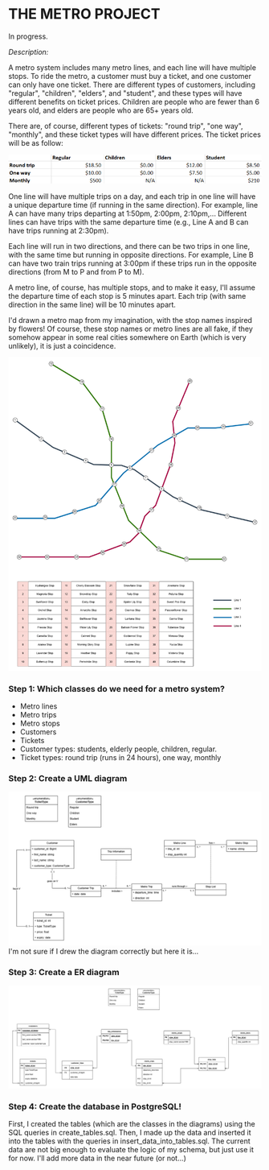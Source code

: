 # THE METRO PROJECT

In progress.

*Description:*

A metro system includes many metro lines, and each line will have multiple stops. To ride the metro, a customer must buy a ticket, and one customer can only have one ticket. There are different types of customers, including "regular", "children", "elders", and "student", and these types will have different benefits on ticket prices. Children are people who are fewer than 6 years old, and elders are people who are 65+ years old. 

There are, of course, different types of tickets: "round trip", "one way", "monthly", and these ticket types will have different prices. 
The ticket prices will be as follow: 

![alt text](ticket_prices.png)

One line will have multiple trips on a day, and each trip in one line will have a unique departure time (if running in the same direction). For example, line A can have many trips departing at 1:50pm, 2:00pm, 2:10pm,... Different lines can have trips with the same departure time (e.g., Line A and B can have trips running at 2:30pm). 

Each line will run in two directions, and there can be two trips in one line, with the same time but running in opposite directions. For example, Line B can have two train trips running at 3:00pm if these trips run in the opposite directions (from M to P and from P to M). 

A metro line, of course, has multiple stops, and to make it easy, I'll assume the departure time of each stop is 5 minutes apart. Each trip (with same direction in the same line) will be 10 minutes apart. 

I'd drawn a metro map from my imagination, with the stop names inspired by flowers! Of course, these stop names or metro lines are all fake, if they somehow appear in some real cities somewhere on Earth (which is very unlikely), it is just a coincidence.

![alt text](metro_project-metro-map.png)


### Step 1: Which classes do we need for a metro system?
- Metro lines
- Metro trips
- Metro stops
- Customers
- Tickets
- Customer types: students, elderly people, children, regular. 
- Ticket types: round trip (runs in 24 hours), one way, monthly

### Step 2: Create a UML diagram
![alt text](metro_project-UML.png)
I'm not sure if I drew the diagram correctly but here it is...

### Step 3: Create a ER diagram
![alt text](metro_project-ER.png)

### Step 4: Create the database in PostgreSQL! 
First, I created the tables (which are the classes in the diagrams) using the SQL queries in create_tables.sql. Then, I made up the data and inserted it into the tables with the queries in insert_data_into_tables.sql. The current data are not big enough to evaluate the logic of my schema, but just use it for now. I'll add more data in the near future (or not...)
